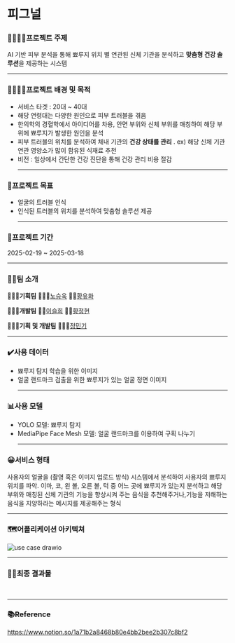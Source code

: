 # 피그널

### 👨‍👩‍👦‍👦프로젝트 주제
AI 기반 피부 분석을 통해 뾰루지 위치 별 연관된 신체 기관을 분석하고 **맞춤형 건강 솔루션**을 제공하는 시스템
<br><hr>

### 👨‍👩‍👦‍👦프로젝트 배경 및 목적
- 서비스 타겟 : 20대 ~ 40대
- 해당 연령대는 다양한 원인으로 피부 트러블을 겪음
- 한의학의 경혈학에서 아이디어를 차용, 안면 부위와 신체 부위를 매칭하여 해당 부위에 뾰루지가 발생한 원인을 분석
- 피부 트러블의 위치를 분석하여 체내 기관의 **건강 상태를 관리** . ex) 해당 신체 기관 연관 영양소가 많이 함유된 식재료 추천 
- 비전 : 일상에서 간단한 건강 진단을 통해 건강 관리 비용 절감
<br><hr>

### 🚩프로젝트 목표
- 얼굴의 트러블 인식
- 인식된 트러블의 위치를 분석하여 맞춤형 솔루션 제공
<br><hr>

### 📆프로젝트 기간
2025-02-19 ~ 2025-03-18
<br><hr>

### 👨‍👨팀 소개
🧑🏻‍💼**기획팀**
🙋🏼‍♂️[노승욱](https://github.com/woogieboogit)
🙋🏼[황유화](https://github.com/heyhwa)

👩🏻‍💻**개발팀**
🙋🏼‍[이슬희](https://github.com/howith29)
🙋🏼[황정현](https://github.com/hhjhhjh) 

**👩🏻‍💻기획 및 개발팀**
🙋🏼‍♂️[정민기](https://github.com/mingi98)
<br><hr>

### ✔️사용 데이터
- 뾰루지 탐지 학습을 위한 이미지
- 얼굴 랜드마크 검출을 위한 뾰루지가 있는 얼굴 정면 이미지
<br><hr>

### 📊사용 모델
- YOLO 모델: 뾰루지 탐지
- MediaPipe Face Mesh 모델: 얼굴 랜드마크를 이용하여 구획 나누기
<br><hr>

### 😀서비스 형태
사용자의 얼굴을 (촬영 혹은 이미지 업로드 방식) 시스템에서 분석하여 사용자의 뾰루지 위치를 파악. 이마, 코, 왼 볼, 오른 볼, 턱 중 어느 곳에 뾰루지가 있는지 분석하고 해당 부위와 매칭된 신체 기관의 기능을 향상시켜 주는 음식을 추천해주거나,기능을 저해하는 음식을 지양하라는 메시지를 제공해주는 형식
<br><hr>

### 🗺️어플리케이션 아키텍쳐
![use case drawio](https://github.com/user-attachments/assets/51344dcb-382d-4508-bfa6-ee938872412f)
<br><hr>

### 💁🏻최종 결과물
<br><hr>

### 📚Reference
https://www.notion.so/1a71b2a8468b80e4bb2bee2b307c8bf2
